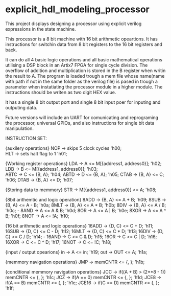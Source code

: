 # explicit_hdl_modeling_processor
This project displays designing a processor using explicit verilog expressions in the state machine.

This processor is a 8 bit machine with 16 bit arithmetic opeartions.
It has instructions for switchin data from 8 bit registers to the 16 bit registers and back.

It can do all 4 basic logic operations and all basic mathematical operations utilising a DSP block in an Artix7 FPGA for single cycle division.
The overflow of addition and multiplication is stored in the B register when writin the result to A.
The program is loaded trough a mem file whose name(name with path if not in the same folder as the verilog file) is pased in trough a parameter 
when instatiating the processor module in a higher module.
The instructions should be writen as two digit HEX value.

It has a single 8 bit output port and single 8 bit input poer for inputing and outputing data.

Future versions will include an UART for comunicating and reprograming the processor, universal GPIOs, and also instructions for single bit data manipulation.

INSTRUCTION SET:

{auxilery operations}
    NOP -> skips 5 clock cycles 'h00;   
    HLT -> sets halt flag to 1  'h01;   
    
{Working register operations}
    LDA <address0> <address1> -> A <= M[{address1, address0}];  'h02;   
    LDB <address0> <address1> -> B <= M[{address1, address0}];  'h03;   
    ABTC -> C <= {B, A};    'h04;
    ABTD -> D <= {B, A};    'h05;
    CTAB -> {B, A} <= C;    'h06;
    DTAB -> {B, A} <= D;    'h07;

{Storing data to memmory}
    STR <address0> <address1> -> M[{address1, address0}] <= A; 'h08;

{8bit arithemtic and logic operation}
    8ADD -> {B, A} <= A + B;    'h09;
    8SUB -> {B, A} <= A - B;    'h0a;
    8MLT -> {B, A} <= A * B;    'h0b;
    8DIV -> {B, A} <= A / B;    'h0c;
    -
    8AND -> A <= A & B;         'h0d; 
    8OR  -> A <= A | B;         'h0e;
    8XOR -> A <= A ^ B;         'h0f;
    8NOT -> A <= !A;            'h10;

{16 bit arithmetic and logic operations}
    16ADD -> {D, C} <= C + D;   'h11;
    16SUB -> {D, C} <= C - D;   'h12;
    16MLT -> {D, C} <= C * D;   'h13;
    16DIV -> {D, C} <= C / D;   'h14;
    -
    16AND -> C <= C & D;        'h15;
    16OR  -> C <= C | D;        'h16;
    16XOR -> C <= C ^ D;        'h17;
    16NOT -> C <= !C;           'h18;
    
{input / output opearions}
    in -> A <= in;              'h19;
    out -> OUT <= A;            'h1a; 
    
{memmory navigation operations}
    JMP <address0> <address1> -> memCNTR <= {<address0>, <address1>};   'h1b;

{conditional memmory navigation operations}
    JCC <address0> <address1> -> if((A + B) > (2**8 - 1)) memCNTR <= {<address0>, <address1>};  'h1c;
    JCZ <address0> <address1> -> if(A == 0) memCNTR <= {<address0>, <address1>};                'h1d;
    JCE8 <address0> <address1> -> if(A == B) memCNTR <= {<address0>, <address1>};               'h1e;
    JCE16 <address0> <address1> -> if(C == D) memCNTR <= {<address0>, <address1>};              'h1f;
